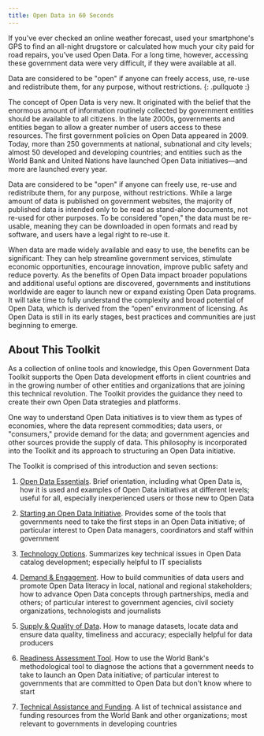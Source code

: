 ```yaml
---
title: Open Data in 60 Seconds
---
```


If you've ever checked an online weather forecast, used your smartphone's GPS to find an all-night drugstore or calculated how much your city paid for road repairs, you’ve used Open Data. For a long time, however,
accessing these government data were very difficult, if they were available at all.

Data are considered to be "open" if anyone can freely access, use, re-use and redistribute them, for any purpose, without
restrictions.
{: .pullquote :}

The concept of Open Data is very new. It originated with the belief that the enormous amount of information routinely collected by
government entities should be available to all citizens. In the late 2000s, governments and entities
began to allow a greater number of users access to these resources. The first government policies on Open Data appeared in 2009. Today, more than 250 governments at national,
subnational and city levels; almost 50 developed and developing countries; and entities such as the World Bank and
United Nations have launched Open Data initiatives—and more are launched every year.

Data are considered to be "open" if anyone can freely use, re-use and redistribute them, for any purpose, without
restrictions. While a large amount of data is published on government websites, the majority of published data is intended only to
be read as stand-alone documents, not re-used for other purposes. To be considered "open," the data must be re-usable, meaning they can be
downloaded in open formats and read by software, and users have a legal right to re-use it.

When data are made widely available and easy to use, the benefits can
be significant: They  can help streamline government services, stimulate economic opportunities, encourage innovation,
improve public safety and reduce poverty.
As the benefits of Open Data impact broader populations and additional useful options are discovered, governments and
institutions worldwide are eager to launch new or expand existing Open Data programs. It will take time to fully
understand the complexity and broad potential of Open Data, which is derived from the “open” environment of licensing.
As Open Data is still in its early stages, best practices and communities are just beginning to emerge.

## About This Toolkit

As a collection of online tools and knowledge, this Open Government Data Toolkit supports
the Open Data development efforts in client countries and in the growing number of other entities and organizations that
are joining this technical revolution. The Toolkit provides the guidance they need to create their own Open Data strategies
and platforms. 

One way to understand Open Data initiatives is to view them as types of economies, where the data represent commodities; data users, or "consumers," provide demand for the data; and government agencies and other sources provide the supply of data. This philosophy is incorporated into the Toolkit and its approach to structuring an Open Data initiative.


The Toolkit is comprised of this introduction and seven sections:

1. [Open Data Essentials](essentials.html). Brief orientation, including what Open Data is, how it is used and examples of Open Data initiatives at different levels; useful for all, especially inexperienced users or those new to Open Data

2. [Starting an Open Data Initiative](starting.html). Provides some of the tools that governments need to take the first steps in an Open Data initiative; of particular interest to Open Data managers, coordinators and staff within government

3. [Technology Options](technology.html). Summarizes key technical issues in Open Data catalog development; especially helpful to IT specialists

4. [Demand & Engagement](demand.html). How to build communities of data users and promote Open Data literacy in local,
national and regional stakeholders; how to advance Open Data concepts through partnerships, media and others; of
particular interest to government agencies, civil society organizations, technologists and journalists

5. [Supply & Quality of Data](supply.html). How to manage datasets, locate data and ensure data quality, timeliness and accuracy; especially helpful for data producers


6. [Readiness Assessment Tool](odra.html). How to use the World Bank's methodological tool to diagnose the actions that a
government needs to take to launch an Open Data initiative; of particular interest to governments that
are committed to Open Data but don't know where to start


7. [Technical Assistance and Funding](technical-assistance.html). A list of technical assistance and funding resources from the World Bank and other organizations; most relevant to governments in developing countries

